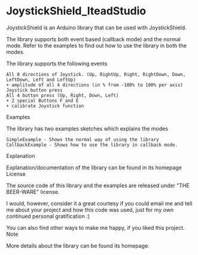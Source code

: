 JoystickShield_IteadStudio
==========================

JoystickShield is an Arduino library that can be used with JoystickShield.

The library supports both event based (callback mode) and the normal mode. Refer to the examples to find out how to use the library in both the modes.

The library supports the following events

    All 8 directions of Joystick. (Up, RightUp, Right, RightDown, Down, LeftDown, Left and LeftUp)
    + amplitude of all 4 directions (in % from -100% to 100% per axis)
    Joystick button press
    All 4 button press (Up, Right, Down, Left)
    + 2 special Buttons F and E
    + calibrate Joystick function

Examples

The library has two examples sketches which explains the modes

    SimpleExample - Shows the normal way of using the library
    CallbackExample - Shows how to use the library in callback mode.

Explanation

Explanation/documentation of the library can be found in its homepage
License

The source code of this library and the examples are released under "THE BEER-WARE" license.

I would, however, consider it a great courtesy if you could email me and tell me about your project and how this code was used, just for my own continued personal gratification :)

You can also find other ways to make me happy, if you liked this project.
Note

More details about the library can be found its homepage.
